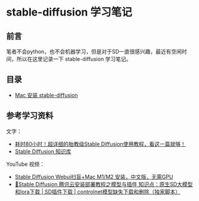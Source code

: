 # stable-diffusion 学习笔记

## 前言
笔者不会python，也不会机器学习，但是对于SD一直很感兴趣，最近有空闲时间，所以在这里记录一下 stable-diffusion 学习笔记。

## 目录
* [Mac 安装 stable-diffusion](./mac-install.md)

## 参考学习资料
文字：
* [耗时80小时！超详细的胎教级Stable Diffusion使用教程，看这一篇就够！](https://mp.weixin.qq.com/s/eFi-xoVDQomzCBr5kO9nHA)
* [Stable Diffusion 知识库](https://tob-design.yuque.com/kxcufk/sd)

YouTube 视频：
* [Stable Diffusion Webui扫盲+Mac M1/M2 安装，中文版，无需GPU](https://www.youtube.com/watch?v=CHYiiVK8V6o)
* [🐼Stable Diffusion 腾讯云安装部署教程之模型与插件 知识点：原生SD大模型和lora下载 | SD插件下载 | controlnet模型缺失下载和删除（独家脚本）](https://www.youtube.com/watch?v=EYEmdz7ez0M&t=361s)
